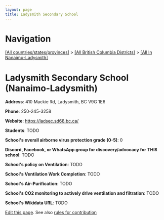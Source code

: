 ```yaml
---
layout: page
title: Ladysmith Secondary School
---
```

# Navigation

[[All countries/states/provinces]](../../..) > [[All British Columbia Districts]](../..) > [[All In Nanaimo-Ladysmith]](..)

# Ladysmith Secondary School (Nanaimo-Ladysmith)

**Address**: 410 Mackie Rd, Ladysmith, BC V9G 1E6

**Phone**: 250-245-3258

**Website**: <https://ladsec.sd68.bc.ca/>

**Students**: TODO

**School's overall airborne virus protection grade (0-5)**: 0

**Discord, Facebook, or WhatsApp group for discovery/advocacy for THIS school**: TODO

**School's policy on Ventilation**: TODO

**School's Ventilation Work Completion**: TODO

**School's Air-Purification**: TODO

**School's CO2 monitoring to actively drive ventilation and filtration**: TODO

**School's Wikidata URL**: TODO


[Edit this page](https://github.com/ventilate-schools/BC/edit/main/./Nanaimo-Ladysmith/Ladysmith_Secondary_School.md). See also [rules for contribution](../../../contribution-rules/)